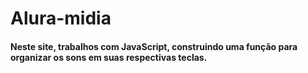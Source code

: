 # Alura-midia

#### Neste site, trabalhos com JavaScript, construindo uma função para organizar os sons em suas respectivas teclas. 
